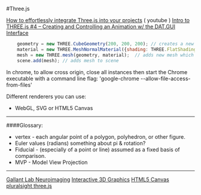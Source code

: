 #Three.js

[How to effortlessly integrate Three.js into your projects]( http://bit.ly/25RlmE4) ( youtube )
[Intro to THREE.js #4 – Creating and Controlling an Animation w/ the DAT.GUI Interface](bit.ly/1VpsO23)

```javascript
    geometry = new THREE.CubeGeometry(200, 200, 200); // creates a new cube geometry w some parameters
    material = new THREE.MeshNormalMaterial({shading: THREE.FlatShading}) // creates new material which wraps around geometry
    mesh = new THREE.mesh(geometry, material);  // adds new mesh which is combination of prev 2 lines ( geom & material )
    scene.add(mesh); // adds mesh to scene
```

In chrome, to allow cross origin, close all instances then start the Chrome executable with a command line flag: 'google-chrome --allow-file-access-from-files'


Different renderers you can use:
- WebGL, SVG or HTML5 Canvas

________

####Glossary:

- vertex - each angular point of a polygon, polyhedron, or other figure.
- Euler values (radians) something about pi & rotation?
- Fiducial - (especially of a point or line) assumed as a fixed basis of comparison.
- MVP - Model View Projection
_______

[Gallant Lab Neuroimaging](http://gallantlab.org/semanticmovies/)
[Interactive 3D Graphics](https://www.udacity.com/course/interactive-3d-graphics--cs291)
[HTML5 Canvas](https://www.udacity.com/course/html5-canvas--ud292)
[pluralsight three.js](https://www.pluralsight.com/courses/webgl-threejs-fundamentals)
